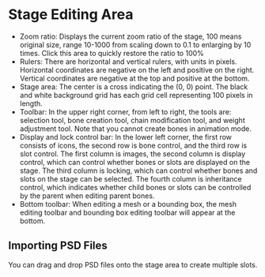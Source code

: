 # Stage Editing Area

- Zoom ratio: Displays the current zoom ratio of the stage, 100 means original size, range 10-1000 from scaling down to 0.1 to enlarging by 10 times. Click this area to quickly restore the ratio to 100%
- Rulers: There are horizontal and vertical rulers, with units in pixels. Horizontal coordinates are negative on the left and positive on the right. Vertical coordinates are negative at the top and positive at the bottom.
- Stage area: The center is a cross indicating the (0, 0) point. The black and white background grid has each grid cell representing 100 pixels in length.
- Toolbar: In the upper right corner, from left to right, the tools are: selection tool, bone creation tool, chain modification tool, and weight adjustment tool. Note that you cannot create bones in animation mode.
- Display and lock control bar: In the lower left corner, the first row consists of icons, the second row is bone control, and the third row is slot control. The first column is images, the second column is display control, which can control whether bones or slots are displayed on the stage. The third column is locking, which can control whether bones and slots on the stage can be selected. The fourth column is inheritance control, which indicates whether child bones or slots can be controlled by the parent when editing parent bones.
- Bottom toolbar: When editing a mesh or a bounding box, the mesh editing toolbar and bounding box editing toolbar will appear at the bottom.

## Importing PSD Files

You can drag and drop PSD files onto the stage area to create multiple slots.